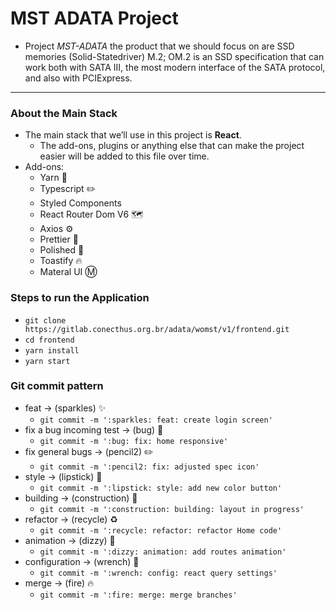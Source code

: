 # MST ADATA Project

- Project *MST-ADATA* the product that we should focus on are SSD memories (Solid-Statedriver) M.2; OM.2 is an SSD 
specification that can work both with SATA III, the most modern interface of the SATA protocol, and also with PCIExpress.

---
### About the Main Stack

- The main stack that we’ll use in this project is **React**.
    - The add-ons, plugins or anything else that can make the project easier will be added to this file over time.
- Add-ons:
    - Yarn 🦫
    - Typescript ✏️
    - Styled Components 
    - React Router Dom V6 🗺️
    - Axios ⚙️
    - Prettier 👾
    - Polished 🍎
    - Toastify 🔥
    - Materal UI Ⓜ️

### Steps to run the Application

- `git clone https://gitlab.conecthus.org.br/adata/womst/v1/frontend.git`
- `cd frontend`
- `yarn install`
- `yarn start`

### Git commit pattern

- feat -> (sparkles) ✨
    - `git commit -m ':sparkles: feat: create login screen'`
- fix a bug incoming test -> (bug) 🐛
    - `git commit -m ':bug: fix: home responsive'`
- fix general bugs -> (pencil2) ✏️
    - `git commit -m ':pencil2: fix: adjusted spec icon'`
- style -> (lipstick) 💄
    - `git commit -m ':lipstick: style: add new color button'`
- building -> (construction) 🚧
    - `git commit -m ':construction: building: layout in progress'`
- refactor -> (recycle) ♻️
    - `git commit -m ':recycle: refactor: refactor Home code'`
- animation -> (dizzy) 💫
    - `git commit -m ':dizzy: animation: add routes animation'`
- configuration -> (wrench) 🔧
    - `git commit -m ':wrench: config: react query settings'`
- merge -> (fire) 🔥
    - `git commit -m ':fire: merge: merge branches'`

